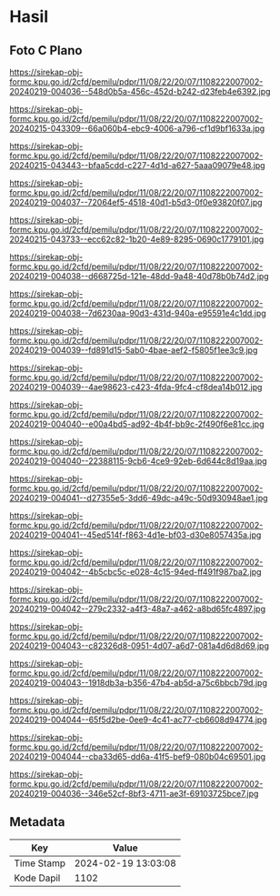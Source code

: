 # Hasil

## Foto C Plano

https://sirekap-obj-formc.kpu.go.id/2cfd/pemilu/pdpr/11/08/22/20/07/1108222007002-20240219-004036--548d0b5a-456c-452d-b242-d23feb4e6392.jpg

https://sirekap-obj-formc.kpu.go.id/2cfd/pemilu/pdpr/11/08/22/20/07/1108222007002-20240215-043309--66a060b4-ebc9-4006-a796-cf1d9bf1633a.jpg

https://sirekap-obj-formc.kpu.go.id/2cfd/pemilu/pdpr/11/08/22/20/07/1108222007002-20240215-043443--bfaa5cdd-c227-4d1d-a627-5aaa09079e48.jpg

https://sirekap-obj-formc.kpu.go.id/2cfd/pemilu/pdpr/11/08/22/20/07/1108222007002-20240219-004037--72064ef5-4518-40d1-b5d3-0f0e93820f07.jpg

https://sirekap-obj-formc.kpu.go.id/2cfd/pemilu/pdpr/11/08/22/20/07/1108222007002-20240215-043733--ecc62c82-1b20-4e89-8295-0690c1779101.jpg

https://sirekap-obj-formc.kpu.go.id/2cfd/pemilu/pdpr/11/08/22/20/07/1108222007002-20240219-004038--d668725d-121e-48dd-9a48-40d78b0b74d2.jpg

https://sirekap-obj-formc.kpu.go.id/2cfd/pemilu/pdpr/11/08/22/20/07/1108222007002-20240219-004038--7d6230aa-90d3-431d-940a-e95591e4c1dd.jpg

https://sirekap-obj-formc.kpu.go.id/2cfd/pemilu/pdpr/11/08/22/20/07/1108222007002-20240219-004039--fd891d15-5ab0-4bae-aef2-f5805f1ee3c9.jpg

https://sirekap-obj-formc.kpu.go.id/2cfd/pemilu/pdpr/11/08/22/20/07/1108222007002-20240219-004039--4ae98623-c423-4fda-9fc4-cf8dea14b012.jpg

https://sirekap-obj-formc.kpu.go.id/2cfd/pemilu/pdpr/11/08/22/20/07/1108222007002-20240219-004040--e00a4bd5-ad92-4b4f-bb9c-2f490f6e81cc.jpg

https://sirekap-obj-formc.kpu.go.id/2cfd/pemilu/pdpr/11/08/22/20/07/1108222007002-20240219-004040--22388115-9cb6-4ce9-92eb-6d644c8d19aa.jpg

https://sirekap-obj-formc.kpu.go.id/2cfd/pemilu/pdpr/11/08/22/20/07/1108222007002-20240219-004041--d27355e5-3dd6-49dc-a49c-50d930948ae1.jpg

https://sirekap-obj-formc.kpu.go.id/2cfd/pemilu/pdpr/11/08/22/20/07/1108222007002-20240219-004041--45ed514f-f863-4d1e-bf03-d30e8057435a.jpg

https://sirekap-obj-formc.kpu.go.id/2cfd/pemilu/pdpr/11/08/22/20/07/1108222007002-20240219-004042--4b5cbc5c-e028-4c15-94ed-ff491f987ba2.jpg

https://sirekap-obj-formc.kpu.go.id/2cfd/pemilu/pdpr/11/08/22/20/07/1108222007002-20240219-004042--279c2332-a4f3-48a7-a462-a8bd65fc4897.jpg

https://sirekap-obj-formc.kpu.go.id/2cfd/pemilu/pdpr/11/08/22/20/07/1108222007002-20240219-004043--c82326d8-0951-4d07-a6d7-081a4d6d8d69.jpg

https://sirekap-obj-formc.kpu.go.id/2cfd/pemilu/pdpr/11/08/22/20/07/1108222007002-20240219-004043--1918db3a-b356-47b4-ab5d-a75c6bbcb79d.jpg

https://sirekap-obj-formc.kpu.go.id/2cfd/pemilu/pdpr/11/08/22/20/07/1108222007002-20240219-004044--65f5d2be-0ee9-4c41-ac77-cb6608d94774.jpg

https://sirekap-obj-formc.kpu.go.id/2cfd/pemilu/pdpr/11/08/22/20/07/1108222007002-20240219-004044--cba33d65-dd6a-41f5-bef9-080b04c69501.jpg

https://sirekap-obj-formc.kpu.go.id/2cfd/pemilu/pdpr/11/08/22/20/07/1108222007002-20240219-004036--346e52cf-8bf3-4711-ae3f-69103725bce7.jpg


## Metadata

| Key        | Value               |
| ---------- | ------------------- |
| Time Stamp | 2024-02-19 13:03:08 |
| Kode Dapil | 1102                |



